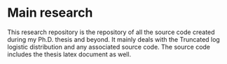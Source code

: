 # Main research
This research repository is the repository of all the source code created during
my Ph.D. thesis and beyond. It mainly deals with the Truncated log logistic distribution
and any associated source code. The source code includes the thesis latex document as well.

